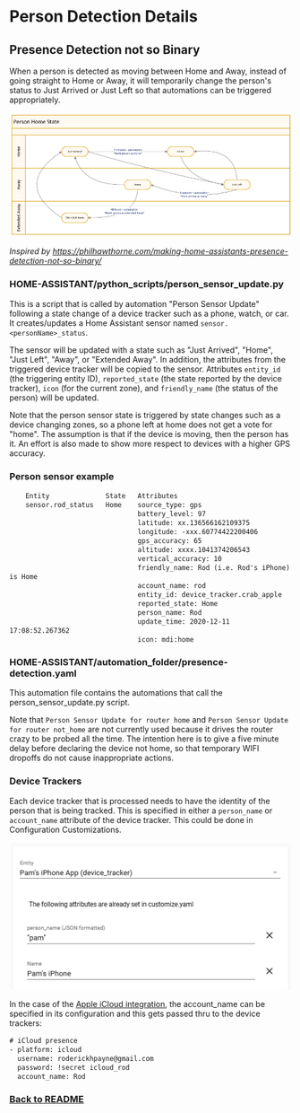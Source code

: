 # **Person Detection Details**

## **Presence Detection not so Binary**
When a person is detected as moving between Home and Away, instead of going straight to Home or Away, it will temporarily change the person's status to Just Arrived or Just Left so that automations can be triggered appropriately.

![Person State Diagram](images/PersonHomeState.png)

*Inspired by <https://philhawthorne.com/making-home-assistants-presence-detection-not-so-binary/>* 

### **HOME-ASSISTANT/python_scripts/person_sensor_update.py** 
This is a script that is called by automation "Person Sensor Update" following a state change of a device tracker such as a phone, watch, or car.  It creates/updates a Home Assistant sensor named `sensor.<personName>_status`.
	
The sensor will be updated with a state such as "Just Arrived", "Home", "Just Left", "Away", or "Extended Away".  In addition, the attributes from the triggered device tracker will be copied to the sensor.  Attributes `entity_id` (the triggering entity ID), `reported_state` (the state reported by the device tracker), `icon` (for the current zone), and `friendly_name` (the status of the person) will be updated.
	
Note that the person sensor state is triggered by state changes such as a device changing zones, so a phone left at home does not get a vote for "home".  The assumption is that if the device is moving, then the person has it.  An effort is also made to show more respect to devices with a higher GPS accuracy.

### **Person sensor example**
```
	Entity	            State	Attributes
	sensor.rod_status 	Home	source_type: gps 
			                    battery_level: 97 
			                    latitude: xx.136566162109375 
			                    longitude: -xxx.60774422200406 
			                    gps_accuracy: 65 
			                    altitude: xxxx.1041374206543 
			                    vertical_accuracy: 10 
			                    friendly_name: Rod (i.e. Rod's iPhone) is Home 
			                    account_name: rod 
			                    entity_id: device_tracker.crab_apple 
			                    reported_state: Home 
			                    person_name: Rod 
			                    update_time: 2020-12-11 17:08:52.267362 
			                    icon: mdi:home
```

### **HOME-ASSISTANT/automation_folder/presence-detection.yaml**
This automation file contains the automations that call the person_sensor_update.py script.

Note that `Person Sensor Update for router home` and `Person Sensor Update for router not_home` are not currently used because it drives the router crazy to be probed all the time.  The intention here is to give a five minute delay before declaring the device not home, so that temporary WIFI dropoffs do not cause inappropriate actions.

### **Device Trackers**
Each device tracker that is processed needs to have the identity of the person that is being tracked. This is specified in either a `person_name` or `account_name` attribute of the device tracker. This could be done in Configuration Customizations.

![Customizations Example](images/CustomizationsExample.png)

In the case of the [Apple iCloud integration](https://www.home-assistant.io/integrations/icloud/), the account_name can be specified in its configuration and this gets passed thru to the device trackers:
```
# iCloud presence
- platform: icloud
  username: roderickhpayne@gmail.com
  password: !secret icloud_rod
  account_name: Rod
```


### [Back to README](/README.md)